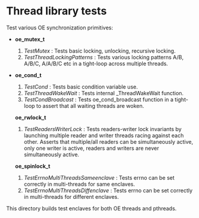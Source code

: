 Thread library tests
=====================

Test various OE synchronization primitives:
- **oe_mutex_t**
  1. *TestMutex* : Tests basic locking, unlocking, recursive locking.
  1. *TestThreadLockingPatterns* : Tests various locking patterns A/B, A/B/C, A/A/B/C etc in a tight-loop across multiple threads.


- **oe_cond_t**
  1. *TestCond* : Tests basic condition variable use.
  1. *TestThreadWakeWait* : Tests internal _ThreadWakeWait function.
  1. *TestCondBroadcast* : Tests oe_cond_broadcast function in a tight-loop to assert that all waiting threads are woken.


  **oe_rwlock_t**
  1. *TestReadersWriterLock* : Tests readers-writer lock invariants by launching multiple reader and writer threads racing against each other. Asserts that multiple/all readers can be simultaneously active, only one writer is active,  readers and writers are never simultaneously active.

  **oe_spinlock_t**
  1. *TestErrnoMultiThreadsSameenclave* : Tests errno can be set correctly in multi-threads for same enclaves.
  2. *TestErrnoMultiThreadsDiffenclave* : Tests errno can be set correctly in multi-threads for different enclaves.

This directory builds test enclaves for both OE threads and pthreads.
